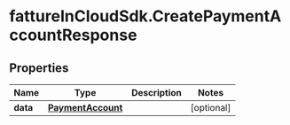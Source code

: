 # fattureInCloudSdk.CreatePaymentAccountResponse

## Properties

Name | Type | Description | Notes
------------ | ------------- | ------------- | -------------
**data** | [**PaymentAccount**](PaymentAccount.md) |  | [optional] 



